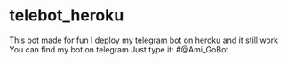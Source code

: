 # telebot_heroku
This bot made for fun
I deploy my telegram bot on heroku and it still work
You can find my bot on telegram
Just type it:
#@Ami_GoBot
